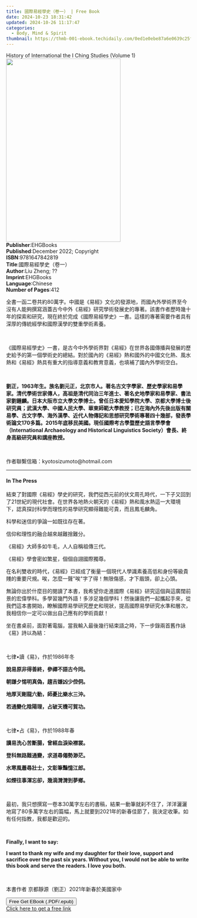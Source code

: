 ```yaml
---
title: 國際易經學史（卷一） | Free Book
date: 2024-10-23 18:31:42
updated: 2024-10-26 11:17:47
categories:
  - Body, Mind & Spirit
thumbnail: https://thmb-001-ebook.techidaily.com/0ed1e0ebe87a6e0639c25f43bfd039494aba8a44d117a8ef5aa66756cfdb652b.jpg
---
```

<main id="book-container">
  <div class="flex flex-col">
    <div class="book-brief flex-1 py-6 px-4 sm:p-6 md:py-10 md:px-8">
      <!-- brief-->
      <div class="book-brief-main">
        History of International the I Ching Studies (Volume 1)
      </div>
    </div>
    <div
      class="book-meta-info flex-1 grid gap-4 col-start-1 col-end-3 row-start-1 sm:mb-6 sm:grid-cols-4 lg:gap-6 lg:col-start-2 lg:row-end-6 lg:row-span-6 lg:mb-0"
    >
      <div
        class="book-meta-info-left place-content-center mt-4 p-4 text-sm leading-6 col-start-2 col-span-2 dark:text-slate-400"
      >
        <img
          class="w-full h-500 object-cover rounded-lg sm:h-255 sm:col-span-2 lg:col-span-full"
          src="https://img-001-ebook.techidaily.com/118f4f6e3c1bef4b95040608037e52f67a24b5f0b0524f5bf95e2999479061fe.jpg"
          alt=""
          width="312"
          height="500"
        />
      </div>
      <div
        class="book-meta-info-right mt-2 col-start-1 row-start-2 col-span-3 self-center"
      >
        <!-- meta data  -->
        <div class="flex flex-col px-4 md:px-8">
          <div class="flex-1">
            <strong>Publisher</strong>:<span class="px-2">EHGBooks</span>
          </div>
          <div class="flex-1">
            <strong>Published</strong>:<span class="px-2"
              >December 2022; Copyright</span
            >
          </div>
          <div class="flex-1">
            <strong>ISBN</strong>:<span class="px-2">9781647842819</span>
          </div>
          <div class="flex-1">
            <strong>Title</strong>:<span class="px-2"
              >國際易經學史（卷一）</span
            >
          </div>
          <div class="flex-1">
            <strong>Author</strong>:<span class="px-2">Liu Zheng; ??</span>
          </div>
          <div class="flex-1">
            <strong>Imprint</strong>:<span class="px-2">EHGBooks</span>
          </div>
          <div class="flex-1">
            <strong>Language</strong>:<span class="px-2">Chinese</span>
          </div>
          <div class="flex-1">
            <strong>Number of Pages</strong>:<span class="px-2">412</span>
          </div>
        </div>
      </div>
    </div>
    <div class="book-description flex-1 py-6 px-4 sm:p-6 md:py-10 md:px-8">
      <div class="book-description-main">
        <div accordion-content="" id="description">
          <p>
            全書一函二卷共約80萬字。中國是《易經》文化的發源地，而國內外學術界至今沒有人能夠撰寫涵蓋古今中外《易經》研究學術發展史的專著。該書作者歷時幾十年的探索和研究，現在終於完成《國際易經學史》一書。這樣的專著需要作者具有深厚的傳統經學和國際漢學的雙重學術素養。&nbsp;
          </p>
          <p><br /></p>
          <p>
            《國際易經學史》一書，是古今中外學術界對《易經》在世界各國傳播與發展的歷史給予的第一個學術史的總結。對於國內的《易經》熱和國外的中國文化熱、風水熱和《易經》熱具有重大的指導意義和教育意義，也填補了國內外學術空白。
          </p>
          <p><br /></p>
          <p>
            <strong
              >劉正，1963年生。族名劉元正，北京市人。著名古文字學家、歷史學家和易學家。清代學術世家傳人，高祖是清代同治三年進士、著名史地學家和易學家、書法家劉鍾麟。日本大阪市立大學文學博士。曾任日本愛知學院大學、京都大學博士後研究員；武漢大學、中國人民大學、華東師範大學教授；已在海內外先後出版有關易學、古文字學、海外漢學、近代人物傳記和思想研究學術專著四十幾部，發表學術論文170多篇。2015年底移民美國。現任國際考古學暨歷史語言學學會（International
              Archaeology and Historical Linguistics
              Society）會長、終身高級研究員和講座教授。&nbsp;</strong
            >
          </p>
          <p><br /></p>
          <p>作者聯繫信箱：kyotosizumoto@hotmail.com&nbsp;</p>
        </div>
        <div class="accordion-fader"></div>
      </div>
    </div>
    <div class="book-excerpts flex-1 py-6 px-4 sm:p-6 md:py-10 md:px-8">
      <!-- excerpts-->
      <div class="book-excerpts-main">
        <hr />
        <h4 class="placeholder placeholder-heading">
          <span>In The Press</span>
        </h4>
        <p></p>
        <p>
          結束了對國際《易經》學史的研究，我們從西元前的伏文周孔時代，一下子又回到了21世紀的現代社會。在世界各地熱火朝天的《易經》熱和風水熱這一大環境下，認真探討科學而理性的易學研究顯得難能可貴，而且鳳毛麟角。
        </p>
        <p>科學和迷信的爭論一如既往存在著。</p>
        <p>信仰和理性的融合越來越難捨難分。</p>
        <p>《易經》大師多如牛毛，人人自稱祖傳三代。</p>
        <p>《易經》學會密如繁星，個個自詡國際獨尊。</p>
        <p>
          在名利雙收的時代，《易經》已經成了衡量一個現代人學識素養高低和身份等級貴賤的重要尺規。唉，怎麼一聲"唉"字了得！無限傷感，才下眉頭，卻上心頭。
        </p>
        <p>
          無論你出於什麼目的閱讀了本書，我希望你走進國際《易經》研究這個與這廣闊前景的宏偉學科。多學習幾門外語！多涉足幾個學科！然後讓我們一起攜起手來，從我們這本書開始，瞭解國際易學研究歷史和現狀，提高國際易學研究水準和層次，我相信你一定可以做出自己應有的學術貢獻！
        </p>
        <p>
          坐在書桌前，面對著電腦，當我輸入最後幾行結束語之時，下一步錄兩首舊作詠《易》詩以為結：
        </p>
        <p><br /></p>
        <p>七律•讀《易》，作於1986年冬</p>
        <p><strong>說易原非得善終，參禪不語古今同。</strong></p>
        <p><strong>朝謙夕惕明真偽，趨吉嫌凶少倥侗。</strong></p>
        <p><strong>地厚天剛龍六動，師憂比樂水三沖。</strong></p>
        <p><strong>若通變化陰陽理，占破天機可賀功。</strong></p>
        <p><br /></p>
        <p>七律•占《易》，作於1988年春</p>
        <p><strong>讀易洗心苦斷腸，曾經血淚染襟裳。</strong></p>
        <p><strong>登科無路難通變，求道尋僊勢渺茫。</strong></p>
        <p><strong>水寒風蕭尋壯士，文彰筆豔憶江郎。</strong></p>
        <p><strong>如煙往事渾忘卻，幾滴潸潸到夢鄉。</strong></p>
        <p><br /></p>
        <p>
          最初，我只想撰寫一卷本30萬字左右的書稿，結果一動筆就刹不住了，洋洋灑灑地寫了80多萬字左右的篇幅，馬上就要到2021年的新春佳節了，我決定收筆。如有任何指教，我都是歡迎的。
        </p>
        <p><br /></p>
        <p><strong>Finally, I want to say:</strong></p>
        <p>
          <strong
            >I want to thank my wife and my daughter for their love, support and
            sacrifice over the past six years. Without you, I would not be able
            to write this book and serve the readers. I love you
            both.&nbsp;</strong
          >
        </p>
        <p><br /></p>
        <p>本書作者&nbsp;京都靜源（劉正）2021年新春於美國家中</p>
        <p></p>
      </div>
    </div>
    <div
      class="book-about-author flex-1 py-6 px-4 sm:p-6 md:py-10 md:px-8"
    ></div>
    <div class="book-free-get flex-1 py-6 px-4 sm:p-6 md:py-10 md:px-8">
      <button
        id="btn-free-get"
        class="bg-blue-500 hover:bg-blue-700 text-white font-bold py-2 px-4 rounded"
      >
        Free Get EBook (.PDF/.epub)
      </button>
      <div id="countdown-display" class="px-2 text-lg mt-2"></div>
      <a
        id="free-link"
        class="hidden bg-blue-500 hover:bg-blue-700 text-white font-bold py-2 px-4 rounded"
        href="https://www.ebooks.com/en-us/book/210677645/ebook/liu-zheng/"
        target="_blank"
        >Click here to get a free link</a
      >
    </div>
    <script>
      let countdownTime = 0;
      let countdownInterval = null;
      document
        .getElementById('btn-free-get')
        .addEventListener('click', startCountdown);
      function startCountdown() {
        countdownTime = new Date().getTime() + 60000 * 3;
        countdownInterval = setInterval(updateCountdown, 1000);
        document.getElementById('btn-free-get').disabled = true;
        document
          .getElementById('btn-free-get')
          .classList.add('bg-gray-500', 'cursor-not-allowed');
      }
      function updateCountdown() {
        let currentTime = new Date().getTime();
        let timeLeft = countdownTime - currentTime;
        let secondsLeft = Math.floor(timeLeft / 1000);
        document.getElementById('countdown-display').innerHTML =
          `Remaining time: ${secondsLeft} seconds.`;
        if (secondsLeft <= 0) {
          clearInterval(countdownInterval);
          document.getElementById('btn-free-get').classList.add('hidden');
          document.getElementById('free-link').classList.remove('hidden');
          document.getElementById('countdown-display').innerHTML = '';
        }
      }
    </script>
  </div>
</main>
